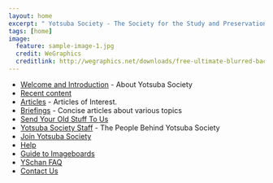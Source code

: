 ```yaml
---
layout: home
excerpt: " Yotsuba Society - The Society for the Study and Preservation of Yotsuba Channel"
tags: [home]
image:
  feature: sample-image-1.jpg
  credit: WeGraphics
  creditlink: http://wegraphics.net/downloads/free-ultimate-blurred-background-pack/
---
```


* [Welcome and Introduction](http://yotsubasociety.org/node/1) - About Yotsuba Society
* [Recent content](/tracker)
* [Articles](http://yotsubasociety.org/articles) - Articles of Interest.
* [Briefings](http://www.yotsubasociety.org/briefings) - Concise articles about various topics
* [Send Your Old Stuff To Us](http://www.yotsubasociety.org/material_submission)
* [Yotsuba Society Staff](http://www.yotsubasociety.org/YS_Staff) - The People Behind Yotsuba Society
* [Join Yotsuba Society](http://www.yotsubasociety.org/Join_us)
* [Help](http://yotsubasociety.org/help)
* [Guide to Imageboards](http://yotsubasociety.org/imageboardguide)
* [YSchan FAQ](http://yotsubasociety.org/boardsfaq)
* [Contact Us](http://yotsubasociety.org/contact)